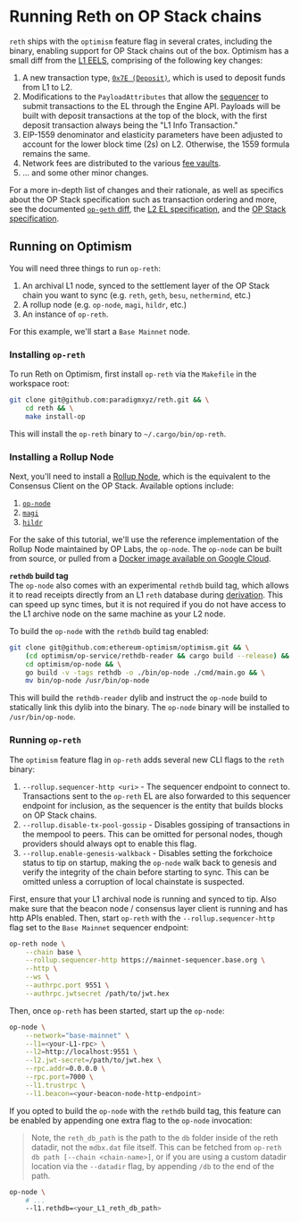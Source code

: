 # Running Reth on OP Stack chains

`reth` ships with the `optimism` feature flag in several crates, including the binary, enabling support for OP Stack chains out of the box. Optimism has a small diff from the [L1 EELS][l1-el-spec],
comprising of the following key changes:
1. A new transaction type, [`0x7E (Deposit)`][deposit-spec], which is used to deposit funds from L1 to L2.
1. Modifications to the `PayloadAttributes` that allow the [sequencer][sequencer] to submit transactions to the EL through the Engine API. Payloads will be built with deposit transactions at the top of the block,
   with the first deposit transaction always being the "L1 Info Transaction."
1. EIP-1559 denominator and elasticity parameters have been adjusted to account for the lower block time (2s) on L2. Otherwise, the 1559 formula remains the same.
1. Network fees are distributed to the various [fee vaults][l2-el-spec].
1. ... and some other minor changes.

For a more in-depth list of changes and their rationale, as well as specifics about the OP Stack specification such as transaction ordering and more, see the documented [`op-geth` diff][op-geth-forkdiff],
the [L2 EL specification][l2-el-spec], and the [OP Stack specification][op-stack-spec].

## Running on Optimism

You will need three things to run `op-reth`:
1. An archival L1 node, synced to the settlement layer of the OP Stack chain you want to sync (e.g. `reth`, `geth`, `besu`, `nethermind`, etc.)
1. A rollup node (e.g. `op-node`, `magi`, `hildr`, etc.)
1. An instance of `op-reth`.

For this example, we'll start a `Base Mainnet` node.

### Installing `op-reth`

To run Reth on Optimism, first install `op-reth` via the `Makefile` in the workspace root:

```sh
git clone git@github.com:paradigmxyz/reth.git && \
    cd reth && \
    make install-op
```

This will install the `op-reth` binary to `~/.cargo/bin/op-reth`.

### Installing a Rollup Node

Next, you'll need to install a [Rollup Node][rollup-node-spec], which is the equivalent to the Consensus Client on the OP Stack. Available options include:
1. [`op-node`][op-node]
1. [`magi`][magi]
1. [`hildr`][hildr]

For the sake of this tutorial, we'll use the reference implementation of the Rollup Node maintained by OP Labs, the `op-node`. The `op-node` can be built from source, or pulled from a [Docker image available on Google Cloud][op-node-docker].

**`rethdb` build tag**  
The `op-node` also comes with an experimental `rethdb` build tag, which allows it to read receipts directly from an L1 `reth` database during [derivation][derivation-spec]. This can speed up sync times, but it is not required if you do not
have access to the L1 archive node on the same machine as your L2 node.

To build the `op-node` with the `rethdb` build tag enabled:
```sh
git clone git@github.com:ethereum-optimism/optimism.git && \
    (cd optimism/op-service/rethdb-reader && cargo build --release) && \ 
    cd optimism/op-node && \
    go build -v -tags rethdb -o ./bin/op-node ./cmd/main.go && \
    mv bin/op-node /usr/bin/op-node
```
This will build the `rethdb-reader` dylib and instruct the `op-node` build to statically link this dylib into the binary. The `op-node` binary will be installed to `/usr/bin/op-node`.

### Running `op-reth`

The `optimism` feature flag in `op-reth` adds several new CLI flags to the `reth` binary:
1. `--rollup.sequencer-http <uri>` - The sequencer endpoint to connect to. Transactions sent to the `op-reth` EL are also forwarded to this sequencer endpoint for inclusion, as the sequencer is the entity that builds blocks on OP Stack chains.
1. `--rollup.disable-tx-pool-gossip` - Disables gossiping of transactions in the mempool to peers. This can be omitted for personal nodes, though providers should always opt to enable this flag.
1. `--rollup.enable-genesis-walkback` - Disables setting the forkchoice status to tip on startup, making the `op-node` walk back to genesis and verify the integrity of the chain before starting to sync. This can be omitted unless a corruption of local chainstate is suspected.

First, ensure that your L1 archival node is running and synced to tip. Also make sure that the beacon node / consensus layer client is running and has http APIs enabled. Then, start `op-reth` with the `--rollup.sequencer-http` flag set to the `Base Mainnet` sequencer endpoint:
```sh
op-reth node \
    --chain base \
    --rollup.sequencer-http https://mainnet-sequencer.base.org \
    --http \
    --ws \
    --authrpc.port 9551 \
    --authrpc.jwtsecret /path/to/jwt.hex
```

Then, once `op-reth` has been started, start up the `op-node`:
```sh
op-node \
    --network="base-mainnet" \
    --l1=<your-L1-rpc> \
    --l2=http://localhost:9551 \
    --l2.jwt-secret=/path/to/jwt.hex \
    --rpc.addr=0.0.0.0 \
    --rpc.port=7000 \
    --l1.trustrpc \
    --l1.beacon=<your-beacon-node-http-endpoint>
```

If you opted to build the `op-node` with the `rethdb` build tag, this feature can be enabled by appending one extra flag to the `op-node` invocation:

> Note, the `reth_db_path` is the path to the `db` folder inside of the reth datadir, not the `mdbx.dat` file itself. This can be fetched from `op-reth db path [--chain <chain-name>]`, or if you are using a custom datadir location via the `--datadir` flag,
> by appending `/db` to the end of the path.

```sh
op-node \
    # ...
    --l1.rethdb=<your_L1_reth_db_path>
```

[l1-el-spec]: https://github.com/ethereum/execution-specs
[rollup-node-spec]: https://github.com/ethereum-optimism/specs/blob/main/specs/protocol/rollup-node.md
[op-geth-forkdiff]: https://op-geth.optimism.io
[sequencer]: https://github.com/ethereum-optimism/specs/blob/main/specs/introduction.md#sequencers
[op-stack-spec]: https://github.com/ethereum-optimism/specs/blob/main/specs
[l2-el-spec]: https://github.com/ethereum-optimism/specs/blob/main/specs/protocol/exec-engine.md
[deposit-spec]: https://github.com/ethereum-optimism/specs/blob/main/specs/protocol/deposits.md
[derivation-spec]: https://github.com/ethereum-optimism/specs/blob/main/specs/protocol/derivation.md

[op-node-docker]: https://console.cloud.google.com/artifacts/docker/oplabs-tools-artifacts/us/images/op-node

[reth]: https://github.com/paradigmxyz/reth
[op-node]: https://github.com/ethereum-optimism/optimism/tree/develop/op-node
[magi]: https://github.com/a16z/magi
[hildr]: https://github.com/optimism-java/hildr
